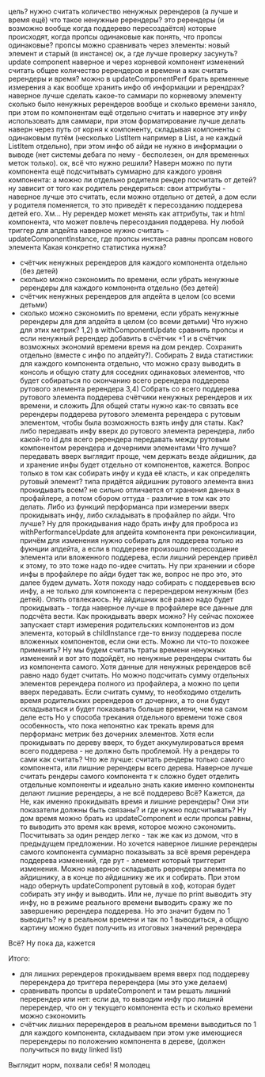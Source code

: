 цель? 
нужно считать количество ненужных ререндеров (а лучше и время ещё)
что такое ненужные ререндеры? 
это ререндеры (и возможно вообще когда поддерево пересоздаётся) которые происходят, когда пропсы одинаковые
как понять, что пропсы одинаковые? 
пропсы можно сравнивать через элементы: новый элемент и старый (в инстансе)
ок, а где лучше проверку засунуть? 
update component наверное и через корневой компонент изменений считать общее количество ререндеров и времени
а как считать ререндеры и время?
можно в updateComponentPerf брать временные измерения
а как вообще хранить инфо об информации и ререндрах? 
наверное лучше сделать какое-то саммари по корневому элементу сколько было ненужных ререндеров вообще и сколько времени заняло, при этом по компонентам ещё отдельно считать и наверное эту инфу использовать для саммари, при этом форматирование лучше делать наверн через путь от корня к компоненту, складывая компоненты с одинаковым путём (несколько ListItem например в List, а не каждый ListItem отдельно), при этом инфо об айди не нужно в информации о выводе (нет системы дебага по нему - бесполезен, он для временных меток только).
ок, всё что нужно решили? 
Наверн можно по пути компонента ещё подсчитывать суммарно для каждого уровня компонента: а можно ли отдельно родителя рендер посчитать от детей? ну зависит от того как родитель рендериться: свои аттрибуты - наверное лучше это считать, если можно отдельно от детей, а дом если у родителя поменяется, то это приведёт к пересозданию поддерева детей его. Хм… Ну ререндер может менять как аттрибуты, так и html компонента, что может повлечь пересоздания поддерева. Ну любой триггер для апдейта наверное нужно считать - updateComponentInstance, где пропсы инстанса равны пропсам нового элемента
Какая конкретно статистика нужна?
- счётчик ненужных ререндеров для каждого компонента отдельно (без детей)
- сколько можно сэкономить по времени, если убрать ненужные ререндеры для каждого компонента отдельно (без детей)
- счётчик ненужных ререндеров для апдейта в целом (со всеми детьми)
- сколько можно сэкономить по времени, если убрать ненужные ререндеры для для апдейта в целом (со всеми детьми)
Что нужно для этих метрик?
1,2) в withComponentUpdate сравнить пропсы и если ненужный ререндер добавить в счётчик +1 и в счётчик возможных экономий времени время на дом рендер. Сохранить отдельно (вместе с инфо по апдейту?). Собирать 2 вида статистики: для каждого компонента отдельно, что можно сразу выводить в консоль и общую стату для соседних одинаковых элементов, что будет собираться по окончанию всего ререндера поддерева рутового элемента ререндера
3,4) Собрать со всего поддерева рутового элемента поддерева счётчики ненужных ререндеров и их времени, и сложить
Для общей статы нужно как-то связать все ререндеры поддерева рутового элемента ререндера с рутовым элементом, чтобы была возможность взять инфу для статы. 
Как?
либо передавать инфу вверх до рутового элемента ререндера, либо какой-то id для всего ререндера передавать между рутовым компонентом ререндера и дочерними элементами
Что лучше?
передавать вверх выглядит проще, чем держать везде айдишник, да и хранение инфы будет отдельно от компонентов, кажется. Вопрос только в том как собирать инфу и куда её класть, и как определять рутовый элемент? типа придётся айдишник рутового элемента вниз прокидывать всем? не сильно отличается от хранения данных в профайлере, а потом сбором оттуда - различие в том как это делать. Либо из функций перформанса при измерении вверх прокидывать инфу, либо складывать в профайлер по айди.
Что лучше?
Ну для прокидывания надо брать инфу для проброса из withPerformanceUpdate для апдейта компонента при реконсилиации, причём для изменения нужно собирать для поддерева только из фукнции апдейта, а если в поддереве произошло пересоздание элемента или вложенного поддерева, если лишний ререндер привёл к этому, то это тоже надо по-идее считать. Ну при хранении и сборе инфы в профайлере по айди будет так же, вопрос не про это, это далее будем думать. Хотя походу надо собирать с поддеревьев всю инфу, а не только для компонента с перерендером ненужным (без детей). Опять отвлекаюсь. Ну айдишник всё равно надо будет прокидывать - тогда наверное лучше в профайлере все данные для подсчёта вести. 
Как прокидывать вверх можно? 
Ну сейчас похожее запускает старт измерения родительских компонентов из дом элемента, который в childInstance где-то внизу поддерева после вложенных компонентов, если они есть. Можно ли что-то похожее применить? Ну мы будем считать траты времени ненужных изменений и вот это подойдёт, но ненужные ререндеры считать бы из компонента самого. Хотя данные для ненужных ререндеров всё равно надо будет считать. Но можно подсчитать сумму отдельных элементов ререндера полного из профайлера, а можно по цепи вверх передавать. Если считать сумму, то необходимо отделить время родительских ререндеров от дочерних, а то они будут складываться и будет показывать больше времени, чем на самом деле есть
Но у способа трекания отдельного времени тоже своя особенность, что пока непонятно как трекать время для перформанс метрик без дочерних элементов. Хотя если прокидывать по дереву вверх, то будет аккумулироваться время всего поддерева - не должно быть проблемой. 
Ну а рендеры то сами как считать? Что же лучше: считать рендеры только самого компонента, или лишние ререндеры всего дерева. Наверное лучше считать рендеры самого компонента т к сложно будет отделить отдельные компоненты и идеально знать какие именно компоненты делают лишние ререндеры, а не всё поддерево
Всё? Кажется, да
Не, как именно прокидывать время и лишние ререндеры? Они эти показатели должны быть связаны? и где нужно подсчитывать? Ну дом время можно брать из updateComponent и если пропсы равны, то выводить это время как время, которое можно сэкономить. Посчитывать за один рендер легко - так же как из домом, что в предыдущем предложении. Но хочется наверное лишние ререндеры самого компонента суммарно показывать за всё время ререндера поддерева изменений, где рут - элемент который триггерит изменения. Можно наверное складывать ререндеры элемента по айдишнику, а в конце по айдишнику же их и собирать. При этом надо обернуть updateComponent рутовый в хоф, которая будет собирать эту инфу и выводить. Или не, лучше по print выводить эту инфу, но в режиме реального времени выводить сражу же по завершению ререндера поддерева. Но это значит будем по 1 выводить? ну в реальном времени и так по 1 выводиться, а общую картину можно будет получить из итоговых значений ререндера

Всё? Ну пока да, кажется

Итого:
- для лишних ререндеров прокидываем время вверх под поддереву перерендера до триггера перерендера (мы это уже делаем)
- сравнивать пропсы в updateComponent и там решать лишний перерендер или нет: если да, то выводим инфу про лишний перерендер, что он у текущего компонента есть и сколько времени можно сэкономить
- счётчик лишних перерендеров в реальном времени выводиться по 1 для каждого компонента, складываем при этом уже имеющиеся перерендеры по положению компонента в дереве, (должен получиться по виду linked list)

Выглядит норм, похвали себя! Я молодец